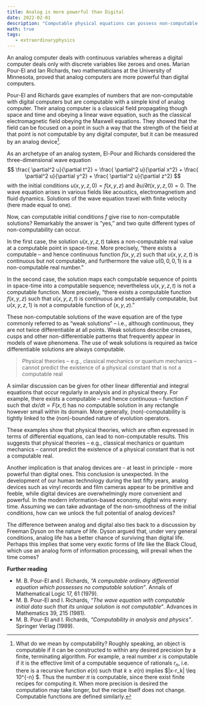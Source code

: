 ```yaml
---
title: Analog is more powerful than Digital
date: 2022-02-01
description: "Computable physical equations can possess non-computable solutions."
math: true
tags:
   - extraordinaryphysics
---
```


An analog computer deals with continuous variables whereas a digital computer deals only with discrete variables like zeroes and ones. Marian Pour-El and Ian Richards, two mathematicians at the University of Minnesota, proved that analog computers are more powerful than digital computers.

Pour-El and Richards gave examples of numbers that are non-computable with digital computers but are computable with a simple kind of analog computer. Their analog computer is a classical field propagating though space and time and obeying a linear wave equation, such as the classical electromagnetic field obeying the Maxwell equations.  They showed that the field can be focused on a point in such a way that the strength of the field at that point is not computable by any digital computer, but it can be measured by an analog device[^1].

As an archetype of an analog system, El-Pour and Richards considered the three-dimensional wave equation
$$
\frac{ \partial^2 u}{\partial t^2} = \frac{ \partial^2 u}{\partial x^2} + \frac{ \partial^2 u}{\partial y^2} + \frac{ \partial^2 u}{\partial z^2}
$$
with the initial conditions $u(x, y, z, 0) = f(x, y, z)$ and $\partial u/ \partial t (x,y,z,0) = 0$.
The wave equation arises in various fields like acoustics, electromagnetism and fluid dynamics. Solutions of the wave equation travel with finite velocity (here made equal to one).

Now, can computable initial conditions $f$ give rise to non-computable solutions? Remarkably the answer is “yes,” and two quite different types of non-computability can occur.

In the first case, the solution $u(x, y, z, t)$ takes a non-computable real value at a computable point in space-time. More precisely, “there exists a computable – and hence continuous function $f (x, y, z)$ such that $u(x, y, z, t)$ is continuous but not computable, and furthermore the value $u(0, 0, 0, 1)$ is a non-computable real number.”
 
In the second case, the solution maps each computable sequence of points in space-time into a computable sequence; nevertheless $u(x, y, z, t)$ is not a computable function. More precisely, “there exists a computable function $f (x, y, z)$ such that $u(x,y,z,t)$ is continuous and sequentially computable, but $u(x, y, z, 1)$ is not a computable function of $(x, y, z)$.”

These non-computable solutions of the wave equation are of the type commonly referred to as “weak solutions” – i.e., although continuous, they are not twice differentiable at all points. Weak solutions describe creases, cusps and other non-differentiable patterns that frequently appear in models of wave phenomena. The use of weak solutions is required as twice differentiable solutions are always computable.

> Physical theories – e.g., classical mechanics or quantum mechanics – cannot predict the existence of a physical constant that is not a computable real
 
A similar discussion can be given for other linear differential and integral equations that occur regularly in analysis and in physical theory. For example, there exists a computable – and hence continuous – function $F$ such that $dx/dt= F(x, t)$ has no computable solution in any rectangle however small within its domain. More generally, (non)-computability is tightly linked to the (non)-bounded nature of evolution operators.
 
These examples show that physical theories, which are often expressed in terms of differential equations, can lead to non-computable results. This suggests that physical theories – e.g., classical mechanics or quantum mechanics – cannot predict the existence of a physical constant that is not a computable real.

Another implication is that analog devices are - at least in principle - more powerful than digital ones. This conclusion is unexpected. In the development of our human technology during the last fifty years, analog devices such as vinyl records and film cameras appear to be primitive and feeble, while digital devices are overwhelmingly more convenient and powerful. In the modern information-based economy, digital wins every time. Assuming we can take advantage of the non-smoothness of the initial conditions, how can we unlock the full potential of analog devices?

The difference between analog and digital also ties back to a discussion by Freeman Dyson on the nature of life. Dyson argued that, under very general conditions, analog life has a better chance of surviving than digital life. Perhaps this implies that some very exotic forms of life like the Black Cloud, which use an analog form of information processing, will prevail when the time comes?
 
**Further reading**
- M. B. Pour-El and I. Richards, *“A computable ordinary differential equation which possesses no computable solution“*. Annals of Mathematical Logic 17, 61 (1979).
- M. B. Pour-El and I. Richards, *“The wave equation with computable initial data such that its unique solution is not computable“*. Advances in Mathematics 39, 215 (1981).
- M. B. Pour-El and I. Richards, *“Computability in analysis and physics”*. Springer Verlag (1989).
 

[^1]: What do we mean by computability? Roughly speaking, an object is computable if it can be constructed to within any desired precision by a finite, terminating algorithm. For example, a real number $x$ is computable if it is the effective limit of a computable sequence of rationals $r_n$, i.e. there is a recursive function $e(n)$ such that $k \geq e(n)$ implies $|x-r_k| \leq 10^{-n} $. Thus the number $\pi$ is computable, since there exist finite recipes for computing it. When more precision is desired the computation may take longer, but the recipe itself does not change. Computable functions are defined similarly.
